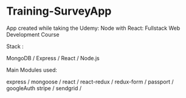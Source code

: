 # Training-SurveyApp

App created while taking the Udemy: Node with React: Fullstack Web Development Course

Stack :

MongoDB / Express / React / Node.js

Main Modules used:

express /
mongoose /
react /
react-redux /
redux-form /
passport / googleAuth
stripe /
sendgrid /


